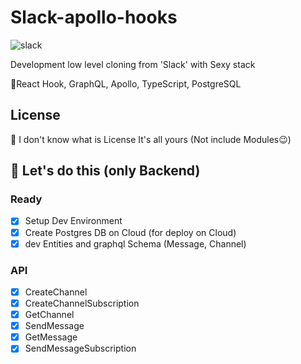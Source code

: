 # Slack-apollo-hooks
![slack](https://user-images.githubusercontent.com/19645646/53336624-2dc4ae80-3942-11e9-80ac-e20c50fecce4.png)

Development low level cloning from 'Slack' with Sexy stack

😤React Hook, GraphQL, Apollo, TypeScript, PostgreSQL

## License

🤔 I don't know what is License It's all yours
(Not include Modules😉)

## 👊 Let's do this (only Backend)

### Ready

- [x] Setup Dev Environment
- [x] Create Postgres DB on Cloud (for deploy on Cloud)
- [x] dev Entities and graphql Schema (Message, Channel)

### API

- [x] CreateChannel
- [x] CreateChannelSubscription
- [x] GetChannel
- [x] SendMessage
- [x] GetMessage
- [x] SendMessageSubscription
